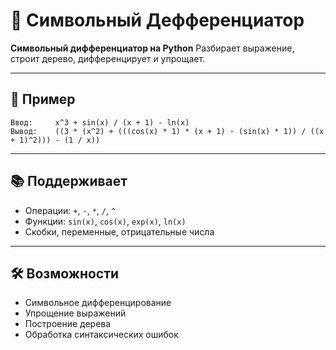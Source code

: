 # 🧮 Символьный Дефференциатор

**Символьный дифференциатор на Python** Разбирает выражение, строит дерево, дифференцирует и упрощает.

---

## 🚀 Пример

```
Ввод:     x^3 + sin(x) / (x + 1) - ln(x)
Вывод:    ((3 * (x^2) + (((cos(x) * 1) * (x + 1) - (sin(x) * 1)) / ((x + 1)^2))) - (1 / x))
```

---

## 📚 Поддерживает

* Операции: `+`, `-`, `*`, `/`, `^`
* Функции: `sin(x)`, `cos(x)`, `exp(x)`, `ln(x)`
* Скобки, переменные, отрицательные числа

---

## 🛠 Возможности

* Символьное дифференцирование
* Упрощение выражений
* Построение дерева
* Обработка синтаксических ошибок
